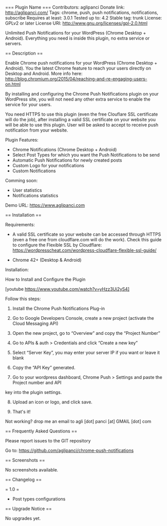 === Plugin Name ===
Contributors: aglipanci
Donate link: http://aglipanci.com/
Tags: chrome, push, push notifications, notifications, subscribe
Requires at least: 3.0.1
Tested up to: 4.2
Stable tag: trunk
License: GPLv2 or later
License URI: http://www.gnu.org/licenses/gpl-2.0.html

Unlimited Push Notifications for your WordPress (Chrome Desktop + Android). Everything you need is inside this plugin, no extra service or servers.

== Description ==

Enable Chrome push notifications for your WordPress (Chrome Desktop + Android). You the latest Chrome feature to reach your users directly on Desktop and Android. More info here: http://blog.chromium.org/2015/04/reaching-and-re-engaging-users-on.html

By installing and configuring the Chrome Push Notifications plugin on your WordPress site, you will not need any other extra service to enable the service for your users.

You need HTTPS to use this plugin (even the free Clouflare SSL certificate will do the job), after installing a valid SSL certificate on your website you will be able to use this plugin. User will be asked to accept to receive push notification from your website.

Plugin Features:

- Chrome Notifications (Chrome Desktop + Android)
- Select Post Types for which you want the Push Notifications to be send
- Automatic Push Notifications for newly created posts
- Custom Logo for your notifications
- Custom Notifications

Comming soon:

- User statistics
- Notifications statistics

Demo URL: https://www.aglipanci.com


== Installation ==

Requirements:

- A valid SSL certificate so your website can be accessed through HTTPS (even a free one from cloudflare.com will do the work). Check this guide to configure the Flexible SSL by Cloudflare: https://wordpresscheat.com/wordpress-cloudflare-flexible-ssl-guide/

- Chrome 42+ (Desktop & Android)

Installation:

How to Install and Configure the Plugin

[youtube https://www.youtube.com/watch?v=yHzz3Ui2yS4]


Follow this steps:

1. Install the Chrome Push Notifications Plug-in 

2. Go to Google Developers Console, create a new project (activate the Cloud Messaging API)

3. Open the new project, go to “Overview” and copy the “Project Number”

4. Go to APIs & auth > Credentials and click “Create a new key”

5. Select “Server Key”, you may enter your server IP if you want or leave it blank

6. Copy the “API Key” generated.

7. Go to your wordpress dashboard, Chrome Push > Settings and paste the Project number and API 

key into the plugin settings.

8. Upload an icon or logo, and click save.

9. That's it!

Not working? drop me an email to agli [dot] panci [at] GMAIL [dot] com


== Frequently Asked Questions ==

Please report issues to the GIT repository

Go to: https://github.com/aglipanci/chrome-push-notifications

== Screenshots ==

No screenshots available.

== Changelog ==

= 1.0 =
* Post types configurations

== Upgrade Notice ==

No upgrades yet.